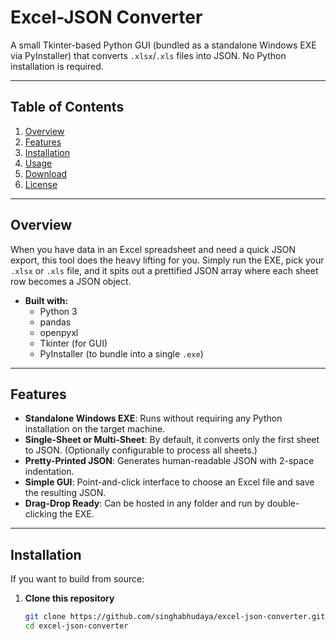 # Excel-JSON Converter

A small Tkinter-based Python GUI (bundled as a standalone Windows EXE via PyInstaller) that converts `.xlsx`/`.xls` files into JSON. No Python installation is required.

---

## Table of Contents

1. [Overview](#overview)  
2. [Features](#features)  
3. [Installation](#installation)  
4. [Usage](#usage)  
5. [Download](#download)  
6. [License](#license)  

---

## Overview

When you have data in an Excel spreadsheet and need a quick JSON export, this tool does the heavy lifting for you. Simply run the EXE, pick your `.xlsx` or `.xls` file, and it spits out a prettified JSON array where each sheet row becomes a JSON object.

- **Built with:**  
  - Python 3  
  - pandas  
  - openpyxl  
  - Tkinter (for GUI)  
  - PyInstaller (to bundle into a single `.exe`)  

---

## Features

- **Standalone Windows EXE**: Runs without requiring any Python installation on the target machine.  
- **Single-Sheet or Multi-Sheet**: By default, it converts only the first sheet to JSON. (Optionally configurable to process all sheets.)  
- **Pretty-Printed JSON**: Generates human-readable JSON with 2-space indentation.  
- **Simple GUI**: Point-and-click interface to choose an Excel file and save the resulting JSON.  
- **Drag-Drop Ready**: Can be hosted in any folder and run by double-clicking the EXE.

---

## Installation

If you want to build from source:

1. **Clone this repository**  
   ```bash
   git clone https://github.com/singhabhudaya/excel-json-converter.git
   cd excel-json-converter
